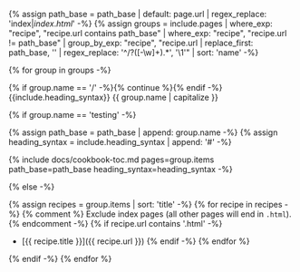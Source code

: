 {% assign path_base = path_base | default: page.url | regex_replace: 'index$|index.html$' -%}
{% assign groups = include.pages
      | where_exp: "recipe", "recipe.url contains path_base"
      | where_exp: "recipe", "recipe.url != path_base"
      | group_by_exp: "recipe", "recipe.url | replace_first: path_base, '' | regex_replace: '^/?([-\w]+).*', '\1'"
      | sort: 'name' -%}

{% for group in groups -%}

{% if group.name == '/' -%}{% continue %}{% endif -%}
{{include.heading_syntax}} {{ group.name | capitalize }}

{% if group.name == 'testing' -%}

{% assign path_base = path_base | append: group.name -%}
{% assign heading_syntax = include.heading_syntax | append: '#' -%}

{% include docs/cookbook-toc.md pages=group.items path_base=path_base heading_syntax=heading_syntax -%}

{% else -%}

{% assign recipes = group.items | sort: 'title' -%}
{% for recipe in recipes -%}
{% comment %}
  Exclude index pages (all other pages will end in `.html`).
{% endcomment -%}
{% if recipe.url contains '.html' -%}
- [{{ recipe.title }}]({{ recipe.url }})
{% endif -%}
{% endfor %}

{% endif -%}
{% endfor %}
